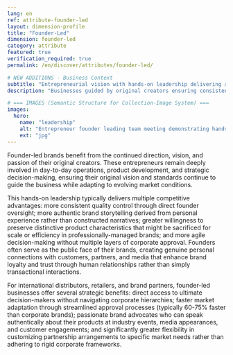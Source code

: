 ```yaml
---
lang: en
ref: attribute-founder-led
layout: dimension-profile
title: "Founder-Led"
dimension: founder-led
category: attribute
featured: true
verification_required: true
permalink: /en/discover/attributes/founder-led/

# NEW ADDITIONS - Business Context
subtitle: "Entrepreneurial vision with hands-on leadership delivering authentic brand stories and agile business decisions"
description: "Businesses guided by original creators ensuring consistent quality, genuine connections, and flexible partnership opportunities."

# === IMAGES (Semantic Structure for Collection-Image System) ===
images:
  hero:
    name: "leadership"
    alt: "Entrepreneur founder leading team meeting demonstrating hands-on leadership"
    ext: "jpg"
---
```


Founder-led brands benefit from the continued direction, vision, and passion of their original creators. These entrepreneurs remain deeply involved in day-to-day operations, product development, and strategic decision-making, ensuring their original vision and standards continue to guide the business while adapting to evolving market conditions.

This hands-on leadership typically delivers multiple competitive advantages: more consistent quality control through direct founder oversight; more authentic brand storytelling derived from personal experience rather than constructed narratives; greater willingness to preserve distinctive product characteristics that might be sacrificed for scale or efficiency in professionally-managed brands; and more agile decision-making without multiple layers of corporate approval. Founders often serve as the public face of their brands, creating genuine personal connections with customers, partners, and media that enhance brand loyalty and trust through human relationships rather than simply transactional interactions.

For international distributors, retailers, and brand partners, founder-led businesses offer several strategic benefits: direct access to ultimate decision-makers without navigating corporate hierarchies; faster market adaptation through streamlined approval processes (typically 60-75% faster than corporate brands); passionate brand advocates who can speak authentically about their products at industry events, media appearances, and customer engagements; and significantly greater flexibility in customizing partnership arrangements to specific market needs rather than adhering to rigid corporate frameworks.
